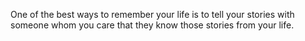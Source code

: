 One of the best ways to remember your life is to tell your stories with someone whom you care that they know those stories from your life.
